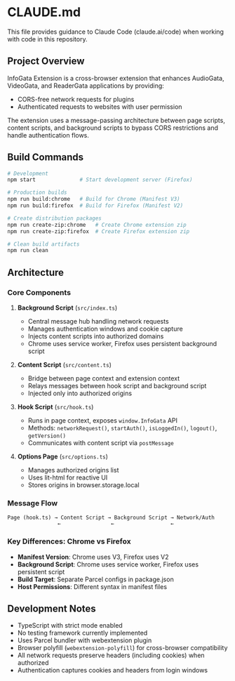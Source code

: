 # CLAUDE.md

This file provides guidance to Claude Code (claude.ai/code) when working with code in this repository.

## Project Overview

InfoGata Extension is a cross-browser extension that enhances AudioGata, VideoGata, and ReaderGata applications by providing:
- CORS-free network requests for plugins
- Authenticated requests to websites with user permission

The extension uses a message-passing architecture between page scripts, content scripts, and background scripts to bypass CORS restrictions and handle authentication flows.

## Build Commands

```bash
# Development
npm start              # Start development server (Firefox)

# Production builds
npm run build:chrome   # Build for Chrome (Manifest V3)
npm run build:firefox  # Build for Firefox (Manifest V2)

# Create distribution packages
npm run create-zip:chrome   # Create Chrome extension zip
npm run create-zip:firefox  # Create Firefox extension zip

# Clean build artifacts
npm run clean
```

## Architecture

### Core Components

1. **Background Script** (`src/index.ts`)
   - Central message hub handling network requests
   - Manages authentication windows and cookie capture
   - Injects content scripts into authorized domains
   - Chrome uses service worker, Firefox uses persistent background script

2. **Content Script** (`src/content.ts`)
   - Bridge between page context and extension context
   - Relays messages between hook script and background script
   - Injected only into authorized origins

3. **Hook Script** (`src/hook.ts`)
   - Runs in page context, exposes `window.InfoGata` API
   - Methods: `networkRequest()`, `startAuth()`, `isLoggedIn()`, `logout()`, `getVersion()`
   - Communicates with content script via `postMessage`

4. **Options Page** (`src/options.ts`)
   - Manages authorized origins list
   - Uses lit-html for reactive UI
   - Stores origins in browser.storage.local

### Message Flow

```
Page (hook.ts) → Content Script → Background Script → Network/Auth
                ←                ←                  ←
```

### Key Differences: Chrome vs Firefox

- **Manifest Version**: Chrome uses V3, Firefox uses V2
- **Background Script**: Chrome uses service worker, Firefox uses persistent script
- **Build Target**: Separate Parcel configs in package.json
- **Host Permissions**: Different syntax in manifest files

## Development Notes

- TypeScript with strict mode enabled
- No testing framework currently implemented
- Uses Parcel bundler with webextension plugin
- Browser polyfill (`webextension-polyfill`) for cross-browser compatibility
- All network requests preserve headers (including cookies) when authorized
- Authentication captures cookies and headers from login windows